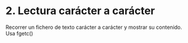 # 2. Lectura carácter a carácter
Recorrer un fichero de texto carácter a carácter y mostrar su contenido. Usa fgetc()

